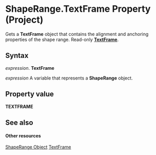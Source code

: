 
# ShapeRange.TextFrame Property (Project)
Gets a  **TextFrame** object that contains the alignment and anchoring properties of the shape range. Read-only **[TextFrame](http://msdn.microsoft.com/en-us/library/office/ff197860%28v=office.15%29)**.

## Syntax

 _expression_. **TextFrame**

 _expression_ A variable that represents a **ShapeRange** object.


## Property value

 **TEXTFRAME**


## See also


#### Other resources


[ShapeRange Object](315031aa-4b8c-424b-26e7-ce15897beb05.md)
[TextFrame](http://msdn.microsoft.com/en-us/library/office/ff197860%28v=office.15%29)